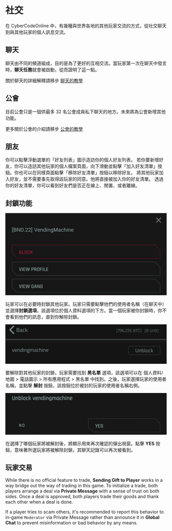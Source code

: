 # 社交
在 CyberCodeOnline 中，有幾種與世界各地的其他玩家交流的方式，從社交聊天到與其他玩家的個人訊息交流。

## 聊天
聊天由不同的頻道組成，目的是為了更好的互相交流。當玩家第一次在聊天中發言時，**聊天任務**就會被啟動，從而證明了這一點。 

關於聊天的詳細解釋請移步 [聊天的教學](https://cybercodeonline.com/markdown?path=tutorial%2Fchat.md)

## 公會
目前公會只是一個供最多 32 名公會成員私下聊天的地方。未來將為公會新增其他功能。

更多關於公會的介紹請移步 [公會的教學](https://cybercodeonline.com/markdown?path=tutorial%2Fgangs.md)

## 朋友
你可以點擊浮動選單的「好友列表」圖示造訪你的個人好友列表。
若你要新增好友，你可以造訪其他玩家的個人檔案頁面，向下滑動並點擊「加入好友清單」按鈕。你也可以在同樣頁面點擊「移除好友清單」按鈕以移除好友。
將其他玩家加入好友，並不需要事先取得該玩家的同意。他將直接被加入你的好友清單。
透過你的好友清單，你可以看到好友們是否正在線上、閒置、或者離線。

## 封鎖功能

![BlockFeature1](/resources/mobile-tutorial/BlockFeature1.png)

玩家可以在必要時封鎖其他玩家。玩家只需要點擊他們的使用者名稱（在聊天中）並選擇**封鎖選項**，該選項位於個人資料選項的下方。當一個玩家被你封鎖時，你不會看到他們的訊息，直到你解除封鎖。

![BlockFeature2](/resources/mobile-tutorial/BlockFeature2.png)

要解除對其他玩家的封鎖，玩家需要找到 **黑名單** 選項，該選項可以在 個人資料/地圖 > 電話圖示 > 所有應用程式 > 黑名單 中找到。之後，玩家選擇玩家的使用者名稱，並點擊 **解封** 按鈕，該按鈕位於被封的玩家的使用者名稱右側。

![BlockFeature3](/resources/mobile-tutorial/BlockFeature3.png)

在選擇了哪個玩家將被解封後，將顯示用來再次確認的彈出視窗。點擊 **YES** 按鈕，意味著所選玩家將被解除封鎖，其聊天記錄可以再次被看到。

## 玩家交易
While there is no official feature to trade, **Sending Gift to Player** works in a way bridge out the way of trading in this game. To initialize a trade, both players arrange a deal via **Private Message** with a sense of trust on both sides. Once a deal is approved, both players trade their goods and thank each other when a deal is done.

If a player tries to scam others, it's recommended to report this behavior to in-game `Moderator` via Private Message rather than announce it in **Global Chat** to prevent misinformation or bad behavior by any means.

